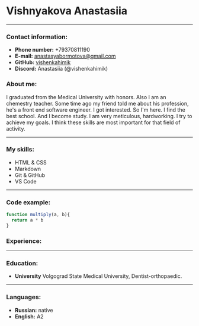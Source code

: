# Vishnyakova Anastasiia
---
### Contact information:

* **Phone number:** +79370811190
* **E-mail:** anastasyabormotova@gmail.com
* **GitHub:** [vishenkahimik](https://github.com/vishenkahimik)
* **Discord:** Anastasiia (@vishenkahimik)

### About me:

I graduated from the Medical University with honors. Also I am an chemestry teacher. Some time ago my friend told me about his profession, he's a front end software engineer. I got interested. So I'm here. I find the best school. And I become study. I am very meticulous, hardworking. I try to achieve my goals. I think these skills are most important for that field of activity.

---

### My skills:
* HTML & CSS
* Markdown
* Git & GitHub
* VS Code

---

### Code example:

```js
function multiply(a, b){
  return a * b
}
```
### Experience:
____
### Education:

* **University**   Volgograd State Medical University, Dentist-orthopaedic.
---

### Languages:

* **Russian:**   native
* **English:**   A2